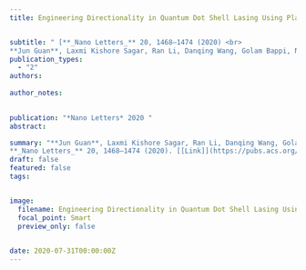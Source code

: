 ```yaml
---
title: Engineering Directionality in Quantum Dot Shell Lasing Using Plasmonic Lattices


subtitle: " [**_Nano Letters_** 20, 1468–1474 (2020) <br> 
**Jun Guan**, Laxmi Kishore Sagar, Ran Li, Danqing Wang, Golam Bappi, Nicolas E. Watkins, Marc R. Bourgeois, Larissa Levina, Fengjia Fan, Sjoerd Hoogland, Oleksandr Voznyy, Joao Martins de Pina, Richard D. Schaller, George C. Schatz, Edward H. Sargent, and Teri W. Odom* ](https://pubs.acs.org/doi/full/10.1021/acs.nanolett.9b05342)"
publication_types:
  - "2"
authors: 
  
author_notes:
  

publication: "*Nano Letters* 2020 "
abstract: 

summary: "**Jun Guan**, Laxmi Kishore Sagar, Ran Li, Danqing Wang, Golam Bappi, Nicolas E. Watkins, Marc R. Bourgeois, Larissa Levina, Fengjia Fan, Sjoerd Hoogland, Oleksandr Voznyy, Joao Martins de Pina, Richard D. Schaller, George C. Schatz, Edward H. Sargent, and Teri W. Odom*  <br>
**_Nano Letters_** 20, 1468–1474 (2020). [[Link]](https://pubs.acs.org/doi/full/10.1021/acs.nanolett.9b05342)"
draft: false
featured: false
tags:


image:
  filename: Engineering Directionality in Quantum Dot Shell Lasing Using Plasmonic Lattices.jpg
  focal_point: Smart
  preview_only: false

 
date: 2020-07-31T00:00:00Z
---
```







